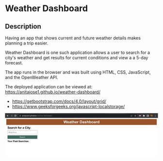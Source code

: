 # Weather Dashboard

## Description

Having an app that shows current and future weather details makes planning a trip easier.

Weather Dashboard is one such application allows a user to search for a city's weather and get results for current conditions and view a a 5-day forecast.

The app runs in the browser and was built using HTML, CSS, JavaScript, and the OpenWeather API.

The deployed application can be viewed at: https://anitajose1.github.io/weather-dashboard/

- https://getbootstrap.com/docs/4.0/layout/grid/
- https://www.geeksforgeeks.org/javascript-localstorage/

![screenshot of deployed application](./assets/images/screenshot.jpg)